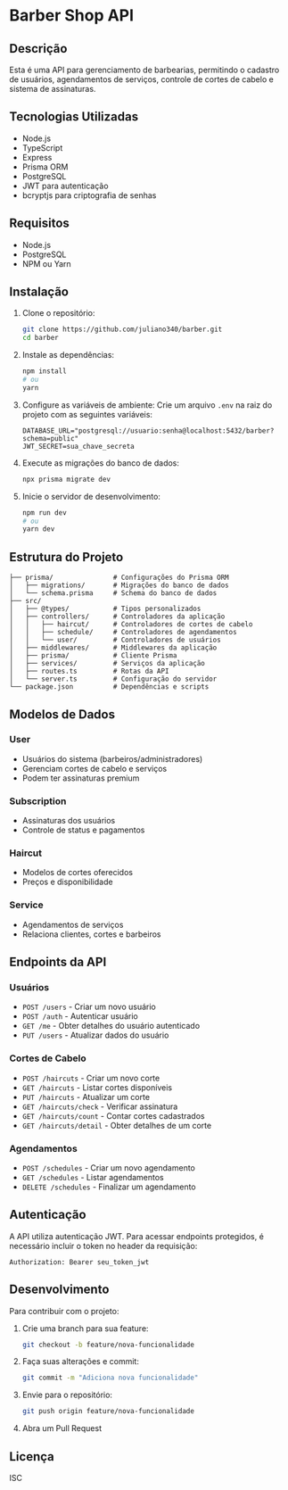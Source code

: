 # Barber Shop API

## Descrição

Esta é uma API para gerenciamento de barbearias, permitindo o cadastro de usuários, agendamentos de serviços, controle de cortes de cabelo e sistema de assinaturas.

## Tecnologias Utilizadas

- Node.js
- TypeScript
- Express
- Prisma ORM
- PostgreSQL
- JWT para autenticação
- bcryptjs para criptografia de senhas

## Requisitos

- Node.js
- PostgreSQL
- NPM ou Yarn

## Instalação

1. Clone o repositório:
   ```bash
   git clone https://github.com/juliano340/barber.git
   cd barber
   ```

2. Instale as dependências:
   ```bash
   npm install
   # ou
   yarn
   ```

3. Configure as variáveis de ambiente:
   Crie um arquivo `.env` na raiz do projeto com as seguintes variáveis:
   ```
   DATABASE_URL="postgresql://usuario:senha@localhost:5432/barber?schema=public"
   JWT_SECRET=sua_chave_secreta
   ```

4. Execute as migrações do banco de dados:
   ```bash
   npx prisma migrate dev
   ```

5. Inicie o servidor de desenvolvimento:
   ```bash
   npm run dev
   # ou
   yarn dev
   ```

## Estrutura do Projeto

```
├── prisma/               # Configurações do Prisma ORM
│   ├── migrations/       # Migrações do banco de dados
│   └── schema.prisma     # Schema do banco de dados
├── src/
│   ├── @types/           # Tipos personalizados
│   ├── controllers/      # Controladores da aplicação
│   │   ├── haircut/      # Controladores de cortes de cabelo
│   │   ├── schedule/     # Controladores de agendamentos
│   │   └── user/         # Controladores de usuários
│   ├── middlewares/      # Middlewares da aplicação
│   ├── prisma/           # Cliente Prisma
│   ├── services/         # Serviços da aplicação
│   ├── routes.ts         # Rotas da API
│   └── server.ts         # Configuração do servidor
└── package.json          # Dependências e scripts
```

## Modelos de Dados

### User
- Usuários do sistema (barbeiros/administradores)
- Gerenciam cortes de cabelo e serviços
- Podem ter assinaturas premium

### Subscription
- Assinaturas dos usuários
- Controle de status e pagamentos

### Haircut
- Modelos de cortes oferecidos
- Preços e disponibilidade

### Service
- Agendamentos de serviços
- Relaciona clientes, cortes e barbeiros

## Endpoints da API

### Usuários
- `POST /users` - Criar um novo usuário
- `POST /auth` - Autenticar usuário
- `GET /me` - Obter detalhes do usuário autenticado
- `PUT /users` - Atualizar dados do usuário

### Cortes de Cabelo
- `POST /haircuts` - Criar um novo corte
- `GET /haircuts` - Listar cortes disponíveis
- `PUT /haircuts` - Atualizar um corte
- `GET /haircuts/check` - Verificar assinatura
- `GET /haircuts/count` - Contar cortes cadastrados
- `GET /haircuts/detail` - Obter detalhes de um corte

### Agendamentos
- `POST /schedules` - Criar um novo agendamento
- `GET /schedules` - Listar agendamentos
- `DELETE /schedules` - Finalizar um agendamento

## Autenticação

A API utiliza autenticação JWT. Para acessar endpoints protegidos, é necessário incluir o token no header da requisição:

```
Authorization: Bearer seu_token_jwt
```

## Desenvolvimento

Para contribuir com o projeto:

1. Crie uma branch para sua feature:
   ```bash
   git checkout -b feature/nova-funcionalidade
   ```

2. Faça suas alterações e commit:
   ```bash
   git commit -m "Adiciona nova funcionalidade"
   ```

3. Envie para o repositório:
   ```bash
   git push origin feature/nova-funcionalidade
   ```

4. Abra um Pull Request

## Licença

ISC